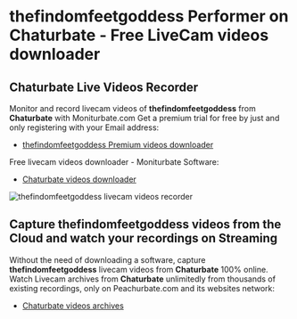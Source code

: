# thefindomfeetgoddess Performer on Chaturbate - Free LiveCam videos downloader

## Chaturbate Live Videos Recorder

Monitor and record livecam videos of **thefindomfeetgoddess** from **Chaturbate** with Moniturbate.com
Get a premium trial for free by just and only registering with your Email address:
* [thefindomfeetgoddess Premium videos downloader](https://moniturbate.com/request-demo-licence-key.html)

Free livecam videos downloader - Moniturbate Software:
* [Chaturbate videos downloader](https://moniturbate.com/moniturbate-download-software.html)

![thefindomfeetgoddess livecam videos recorder](https://peachurnet.com/templates/moniturbate-software.png)


## Capture thefindomfeetgoddess videos from the Cloud and watch your recordings on Streaming

Without the need of downloading a software, capture **thefindomfeetgoddess** livecam videos from **Chaturbate** 100% online.
Watch Livecam archives from **Chaturbate** unlimitedly from thousands of existing recordings, only on Peachurbate.com and its websites network:
* [Chaturbate videos archives](https://peachurnet.com/)